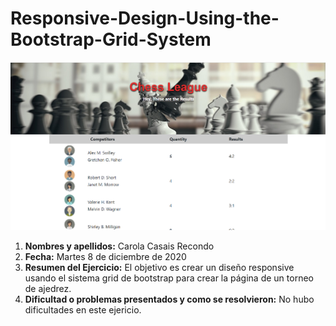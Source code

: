 # Responsive-Design-Using-the-Bootstrap-Grid-System


![imagen](img1.png)



1. **Nombres y apellidos:** Carola Casais Recondo
2. **Fecha:** Martes 8 de diciembre de 2020
3. **Resumen del Ejercicio:** El objetivo es crear un diseño responsive usando el sistema grid de bootstrap para crear la página de un torneo de ajedrez.
4. **Dificultad o problemas presentados y como se resolvieron:** No hubo dificultades en este ejericio.
